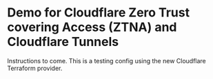 # Demo for Cloudflare Zero Trust covering Access (ZTNA) and Cloudflare Tunnels

Instructions to come. This is a testing config using the new Cloudflare Terraform provider.